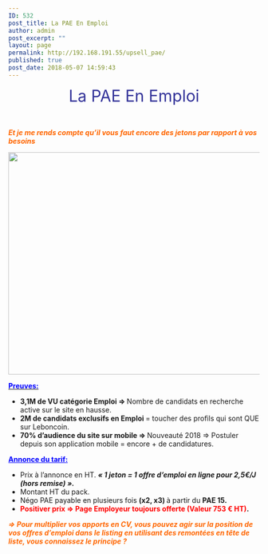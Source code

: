 ```yaml
---
ID: 532
post_title: La PAE En Emploi
author: admin
post_excerpt: ""
layout: page
permalink: http://192.168.191.55/upsell_pae/
published: true
post_date: 2018-05-07 14:59:43
---
```

<p style="text-align: center;"><span style="font-size: 24pt; color: #333399;">La PAE En Emploi</span></p>
&nbsp;

<span style="color: #ff6600;"><b><i>Et je me rends compte qu’il vous faut encore des jetons par rapport à vos besoins</i></b></span>

<a href="/wp-content/uploads/2018/05/upp_pae.png"><img class="aligncenter size-full wp-image-500" src="/wp-content/uploads/2018/05/upp_pae.png" alt="" width="1579" height="445" /></a>

<span style="text-decoration: underline;"><span style="color: #0000ff;"><strong>Preuves:</strong></span></span>
<ul>
 	<li><b>3,1M de VU catégorie Emploi =&gt; </b>Nombre de candidats en recherche active sur le site en hausse.</li>
 	<li><b>2M de candidats exclusifs en Emploi </b>= toucher des profils qui sont QUE sur Leboncoin.</li>
 	<li><b>70% d’audience du site sur mobile =&gt; </b>Nouveauté 2018 =&gt; Postuler depuis son application mobile = encore + de candidatures.</li>
</ul>
<span style="color: #0000ff;"><strong><span style="text-decoration: underline;">Annonce du tarif:</span></strong></span>
<ul>
 	<li>Prix à l’annonce en HT. <b><i>« </i></b><b><i>1 jeton = 1 offre d’emploi en ligne pour 2,5€/J (hors remise) ».</i></b></li>
 	<li>Montant HT du pack.</li>
 	<li>Négo PAE payable en plusieurs fois <b>(x2, x3) </b>à partir du <b>PAE 15.</b></li>
 	<li><b> </b><b><span style="color: #ff0000;">Positiver prix =&gt; Page Employeur toujours offerte (Valeur 753 € HT)</span>.</b></li>
</ul>
<span style="color: #ff6600;"><b><i>=&gt; Pour multiplier vos apports en CV, vous pouvez agir sur la position de vos offres d’emploi dans le listing en utilisant des remontées en tête de liste, vous connaissez le principe ?</i></b></span>